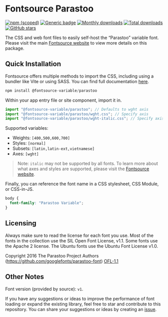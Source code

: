 # Fontsource Parastoo

[![npm (scoped)](https://img.shields.io/npm/v/@fontsource-variable/parastoo?color=brightgreen)](https://www.npmjs.com/package/@fontsource-variable/parastoo) [![Generic badge](https://img.shields.io/badge/fontsource-passing-brightgreen)](https://github.com/fontsource/fontsource) [![Monthly downloads](https://badgen.net/npm/dm/@fontsource-variable/parastoo)](https://github.com/fontsource/fontsource) [![Total downloads](https://badgen.net/npm/dt/@fontsource-variable/parastoo)](https://github.com/fontsource/fontsource) [![GitHub stars](https://img.shields.io/github/stars/fontsource/fontsource.svg?style=social&label=Star)](https://github.com/fontsource/fontsource/stargazers)

The CSS and web font files to easily self-host the “Parastoo” variable font. Please visit the main [Fontsource website](https://fontsource.org/fonts/parastoo) to view more details on this package.

## Quick Installation

Fontsource offers multiple methods to import the CSS, including using a bundler like Vite or using SASS. You can find full documentation [here](https://fontsource.org/docs/getting-started/introduction).

```javascript
npm install @fontsource-variable/parastoo
```

Within your app entry file or site component, import it in.

```javascript
import "@fontsource-variable/parastoo"; // Defaults to wght axis
import "@fontsource-variable/parastoo/wght.css"; // Specify axis
import "@fontsource-variable/parastoo/wght-italic.css"; // Specify axis and style
```

Supported variables:
- Weights: `[400,500,600,700]`
- Styles: `[normal]`
- Subsets: `[latin,latin-ext,vietnamese]`
- Axes: `[wght]`

> Note: `italic` may not be supported by all fonts. To learn more about what axes and styles are supported, please visit the [Fontsource website](https://fontsource.org/fonts/parastoo).

Finally, you can reference the font name in a CSS stylesheet, CSS Module, or CSS-in-JS.

```css
body {
  font-family: "Parastoo Variable";
}
```

## Licensing
Always make sure to read the license for each font you use. Most of the fonts in the collection use the SIL Open Font License, v1.1. Some fonts use the Apache 2 license. The Ubuntu fonts use the Ubuntu Font License v1.0.

Copyright 2016 The Parastoo Project Authors (https://github.com/googlefonts/parastoo-font)
[OFL-1.1](https://openfontlicense.org)

## Other Notes
Font version (provided by source): `v1`.

If you have any suggestions or ideas to improve the performance of font loading or expand the existing library, feel free to star and contribute to this repository. You can share your suggestions or ideas by creating an [issue](https://github.com/fontsource/fontsource/issues).